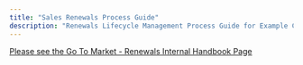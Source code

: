 ```yaml
---
title: "Sales Renewals Process Guide"
description: "Renewals Lifecycle Management Process Guide for Example Company Sales"
---
```


[Please see the Go To Market - Renewals Internal Handbook Page](https://internal.example_company.com/handbook/sales/go-to-market/renewals/)
